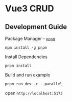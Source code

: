 # Vue3 CRUD

## Development Guide

Package Manager - [`pnpm`](https://pnpm.io/zh)

```
npm install -g pnpm
```

Install Dependencies

```
pnpm install
```

Build and run example

```
pnpm run dev -r --parallel
```

open `http://localhost:5173`
